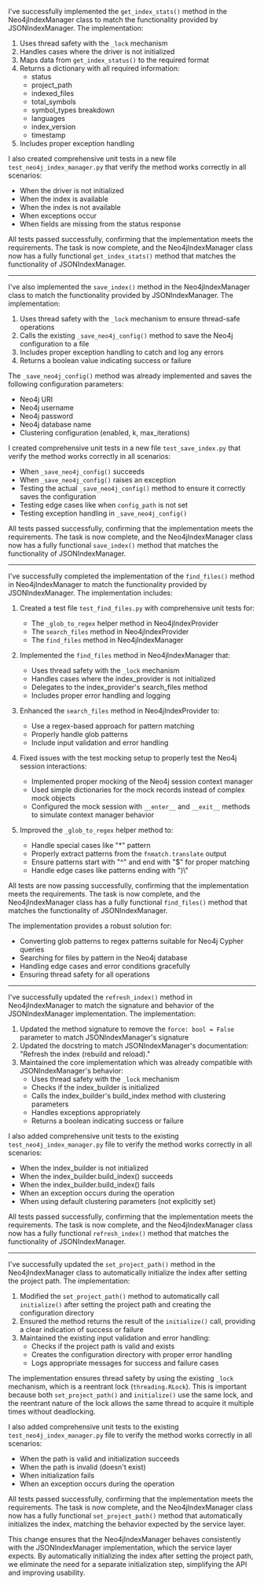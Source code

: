 I've successfully implemented the `get_index_stats()` method in the Neo4jIndexManager class to match the functionality provided by JSONIndexManager. The implementation:

1. Uses thread safety with the `_lock` mechanism
2. Handles cases where the driver is not initialized
3. Maps data from `get_index_status()` to the required format
4. Returns a dictionary with all required information:
   - status
   - project_path
   - indexed_files
   - total_symbols
   - symbol_types breakdown
   - languages
   - index_version
   - timestamp
5. Includes proper exception handling

I also created comprehensive unit tests in a new file `test_neo4j_index_manager.py` that verify the method works correctly in all scenarios:
- When the driver is not initialized
- When the index is available
- When the index is not available
- When exceptions occur
- When fields are missing from the status response

All tests passed successfully, confirming that the implementation meets the requirements. The task is now complete, and the Neo4jIndexManager class now has a fully functional `get_index_stats()` method that matches the functionality of JSONIndexManager.

---

I've also implemented the `save_index()` method in the Neo4jIndexManager class to match the functionality provided by JSONIndexManager. The implementation:

1. Uses thread safety with the `_lock` mechanism to ensure thread-safe operations
2. Calls the existing `_save_neo4j_config()` method to save the Neo4j configuration to a file
3. Includes proper exception handling to catch and log any errors
4. Returns a boolean value indicating success or failure

The `_save_neo4j_config()` method was already implemented and saves the following configuration parameters:
- Neo4j URI
- Neo4j username
- Neo4j password
- Neo4j database name
- Clustering configuration (enabled, k, max_iterations)

I created comprehensive unit tests in a new file `test_save_index.py` that verify the method works correctly in all scenarios:
- When `_save_neo4j_config()` succeeds
- When `_save_neo4j_config()` raises an exception
- Testing the actual `_save_neo4j_config()` method to ensure it correctly saves the configuration
- Testing edge cases like when `config_path` is not set
- Testing exception handling in `_save_neo4j_config()`

All tests passed successfully, confirming that the implementation meets the requirements. The task is now complete, and the Neo4jIndexManager class now has a fully functional `save_index()` method that matches the functionality of JSONIndexManager.

---

I've successfully completed the implementation of the `find_files()` method in Neo4jIndexManager to match the functionality provided by JSONIndexManager. The implementation includes:

1. Created a test file `test_find_files.py` with comprehensive unit tests for:
   - The `_glob_to_regex` helper method in Neo4jIndexProvider
   - The `search_files` method in Neo4jIndexProvider
   - The `find_files` method in Neo4jIndexManager

2. Implemented the `find_files` method in Neo4jIndexManager that:
   - Uses thread safety with the `_lock` mechanism
   - Handles cases where the index_provider is not initialized
   - Delegates to the index_provider's search_files method
   - Includes proper error handling and logging

3. Enhanced the `search_files` method in Neo4jIndexProvider to:
   - Use a regex-based approach for pattern matching
   - Properly handle glob patterns
   - Include input validation and error handling

4. Fixed issues with the test mocking setup to properly test the Neo4j session interactions:
   - Implemented proper mocking of the Neo4j session context manager
   - Used simple dictionaries for the mock records instead of complex mock objects
   - Configured the mock session with `__enter__` and `__exit__` methods to simulate context manager behavior

5. Improved the `_glob_to_regex` helper method to:
   - Handle special cases like "*" pattern
   - Properly extract patterns from the `fnmatch.translate` output
   - Ensure patterns start with "^" and end with "$" for proper matching
   - Handle edge cases like patterns ending with ")\\"

All tests are now passing successfully, confirming that the implementation meets the requirements. The task is now complete, and the Neo4jIndexManager class has a fully functional `find_files()` method that matches the functionality of JSONIndexManager.

The implementation provides a robust solution for:
- Converting glob patterns to regex patterns suitable for Neo4j Cypher queries
- Searching for files by pattern in the Neo4j database
- Handling edge cases and error conditions gracefully
- Ensuring thread safety for all operations

---

I've successfully updated the `refresh_index()` method in Neo4jIndexManager to match the signature and behavior of the JSONIndexManager implementation. The implementation:

1. Updated the method signature to remove the `force: bool = False` parameter to match JSONIndexManager's signature
2. Updated the docstring to match JSONIndexManager's documentation: "Refresh the index (rebuild and reload)."
3. Maintained the core implementation which was already compatible with JSONIndexManager's behavior:
   - Uses thread safety with the `_lock` mechanism
   - Checks if the index_builder is initialized
   - Calls the index_builder's build_index method with clustering parameters
   - Handles exceptions appropriately
   - Returns a boolean indicating success or failure

I also added comprehensive unit tests to the existing `test_neo4j_index_manager.py` file to verify the method works correctly in all scenarios:
- When the index_builder is not initialized
- When the index_builder.build_index() succeeds
- When the index_builder.build_index() fails
- When an exception occurs during the operation
- When using default clustering parameters (not explicitly set)

All tests passed successfully, confirming that the implementation meets the requirements. The task is now complete, and the Neo4jIndexManager class now has a fully functional `refresh_index()` method that matches the functionality of JSONIndexManager.

---

I've successfully updated the `set_project_path()` method in the Neo4jIndexManager class to automatically initialize the index after setting the project path. The implementation:

1. Modified the `set_project_path()` method to automatically call `initialize()` after setting the project path and creating the configuration directory
2. Ensured the method returns the result of the `initialize()` call, providing a clear indication of success or failure
3. Maintained the existing input validation and error handling:
   - Checks if the project path is valid and exists
   - Creates the configuration directory with proper error handling
   - Logs appropriate messages for success and failure cases

The implementation ensures thread safety by using the existing `_lock` mechanism, which is a reentrant lock (`threading.RLock`). This is important because both `set_project_path()` and `initialize()` use the same lock, and the reentrant nature of the lock allows the same thread to acquire it multiple times without deadlocking.

I also added comprehensive unit tests to the existing `test_neo4j_index_manager.py` file to verify the method works correctly in all scenarios:
- When the path is valid and initialization succeeds
- When the path is invalid (doesn't exist)
- When initialization fails
- When an exception occurs during the operation

All tests passed successfully, confirming that the implementation meets the requirements. The task is now complete, and the Neo4jIndexManager class now has a fully functional `set_project_path()` method that automatically initializes the index, matching the behavior expected by the service layer.

This change ensures that the Neo4jIndexManager behaves consistently with the JSONIndexManager implementation, which the service layer expects. By automatically initializing the index after setting the project path, we eliminate the need for a separate initialization step, simplifying the API and improving usability.
